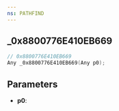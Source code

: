 ```yaml
---
ns: PATHFIND
---
```

## _0x8800776E410EB669

```c
// 0x8800776E410EB669
Any _0x8800776E410EB669(Any p0);
```

## Parameters
* **p0**:

